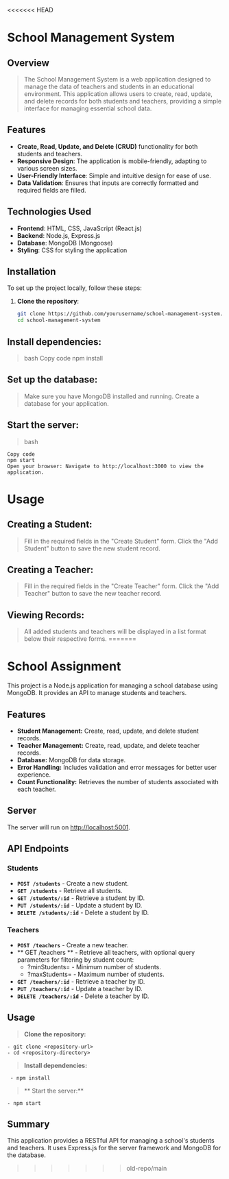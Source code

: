 <<<<<<< HEAD
# School Management System

## Overview

> The School Management System is a web application designed to manage the data of teachers and students in an educational environment. This application allows users to create, read, update, and delete records for both students and teachers, providing a simple interface for managing essential school data.

## Features

- **Create, Read, Update, and Delete (CRUD)** functionality for both students and teachers.
- **Responsive Design**: The application is mobile-friendly, adapting to various screen sizes.
- **User-Friendly Interface**: Simple and intuitive design for ease of use.
- **Data Validation**: Ensures that inputs are correctly formatted and required fields are filled.

## Technologies Used

- **Frontend**: HTML, CSS, JavaScript (React.js)
- **Backend**: Node.js, Express.js
- **Database**: MongoDB (Mongoose)
- **Styling**: CSS for styling the application

## Installation

To set up the project locally, follow these steps:

1. **Clone the repository**:
   ```bash
   git clone https://github.com/yourusername/school-management-system.git
   cd school-management-system
   ```

## Install dependencies:

> bash
> Copy code
> npm install

## Set up the database:

> Make sure you have MongoDB installed and running.
> Create a database for your application.

## Start the server:

> bash

    Copy code
    npm start
    Open your browser: Navigate to http://localhost:3000 to view the application.

# Usage

## Creating a Student:

> Fill in the required fields in the "Create Student" form.
> Click the "Add Student" button to save the new student record.

## Creating a Teacher:

> Fill in the required fields in the "Create Teacher" form.
> Click the "Add Teacher" button to save the new teacher record.

## Viewing Records:

> All added students and teachers will be displayed in a list format below their respective forms.
=======
# School Assignment

This project is a Node.js application for managing a school database using MongoDB. It provides an API to manage students and teachers.

## Features

- **Student Management:** Create, read, update, and delete student records.
- **Teacher Management:** Create, read, update, and delete teacher records.
- **Database:** MongoDB for data storage.
- **Error Handling:** Includes validation and error messages for better user experience.
- **Count Functionality:** Retrieves the number of students associated with each teacher.

## Server

The server will run on [http://localhost:5001](http://localhost:5001).

## API Endpoints

### Students

- **`POST /students`** - Create a new student.
- **`GET /students`** - Retrieve all students.
- **`GET /students/:id`** - Retrieve a student by ID.
- **`PUT /students/:id`** - Update a student by ID.
- **`DELETE /students/:id`** - Delete a student by ID.

### Teachers

- **`POST /teachers`** - Create a new teacher.
- ** GET /teachers ** - Retrieve all teachers, with optional query parameters for filtering by student count:
  - ?minStudents=<number> - Minimum number of students.
  - ?maxStudents=<number> - Maximum number of students.
- **`GET /teachers/:id`** - Retrieve a teacher by ID.
- **`PUT /teachers/:id`** - Update a teacher by ID.
- **`DELETE /teachers/:id`** - Delete a teacher by ID.

## Usage

> **Clone the repository:**

    - git clone <repository-url>
    - cd <repository-directory>

> **Install dependencies:**

     - npm install

> ** Start the server:**

    - npm start

## Summary

This application provides a RESTful API for managing a school's students and teachers. It uses Express.js for the server framework and MongoDB for the database.
>>>>>>> old-repo/main
